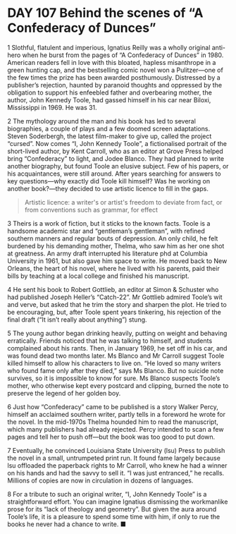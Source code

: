# DAY 107 Behind the scenes of “A Confederacy of Dunces”
1 Slothful, flatulent and imperious, Ignatius Reilly was a wholly original anti-hero when he burst from the pages of “A Confederacy of Dunces” in 1980. American readers fell in love with this bloated, hapless misanthrope in a green hunting cap, and the bestselling comic novel won a Pulitzer—one of the few times the prize has been awarded posthumously. Distressed by a publisher’s rejection, haunted by paranoid thoughts and oppressed by the obligation to support his enfeebled father and overbearing mother, the author, John Kennedy Toole, had gassed himself in his car near Biloxi, Mississippi in 1969. He was 31.

2 The mythology around the man and his book has led to several biographies, a couple of plays and a few doomed screen adaptations. Steven Soderbergh, the latest film-maker to give up, called the project “cursed”. Now comes “I, John Kennedy Toole”, a fictionalised portrait of the short-lived author, by Kent Carroll, who as an editor at Grove Press helped bring “Confederacy” to light, and Jodee Blanco. They had planned to write another biography, but found Toole an elusive subject. Few of his papers, or his acquaintances, were still around. After years searching for answers to key questions—why exactly did Toole kill himself? Was he working on another book?—they decided to use artistic licence to fill in the gaps.

> Artistic licence: a writer's or artist's freedom to deviate from fact, or from conventions such as grammar, for effect
>

3 Theirs is a work of fiction, but it sticks to the known facts. Toole is a handsome academic star and “gentleman’s gentleman”, with refined southern manners and regular bouts of depression. An only child, he felt burdened by his demanding mother, Thelma, who saw him as her one shot at greatness. An army draft interrupted his literature phd at Columbia University in 1961, but also gave him space to write. He moved back to New Orleans, the heart of his novel, where he lived with his parents, paid their bills by teaching at a local college and finished his manuscript.

4 He sent his book to Robert Gottlieb, an editor at Simon & Schuster who had published Joseph Heller’s “Catch-22”. Mr Gottlieb admired Toole’s wit and verve, but asked that he trim the story and sharpen the plot. He tried to be encouraging, but, after Toole spent years tinkering, his rejection of the final draft (“It isn’t really about anything”) stung.

5 The young author began drinking heavily, putting on weight and behaving erratically. Friends noticed that he was talking to himself, and students complained about his rants. Then, in January 1969, he set off in his car, and was found dead two months later. Ms Blanco and Mr Carroll suggest Toole killed himself to allow his characters to live on. “He loved so many writers who found fame only after they died,” says Ms Blanco. But no suicide note survives, so it is impossible to know for sure. Ms Blanco suspects Toole’s mother, who otherwise kept every postcard and clipping, burned the note to preserve the legend of her golden boy.

6 Just how “Confederacy” came to be published is a story Walker Percy, himself an acclaimed southern writer, partly tells in a foreword he wrote for the novel. In the mid-1970s Thelma hounded him to read the manuscript, which many publishers had already rejected. Percy intended to scan a few pages and tell her to push off—but the book was too good to put down.

7 Eventually, he convinced Louisiana State University (lsu) Press to publish the novel in a small, untrumpeted print run. It found fame largely because lsu offloaded the paperback rights to Mr Carroll, who knew he had a winner on his hands and had the savvy to sell it. “I was just entranced,” he recalls. Millions of copies are now in circulation in dozens of languages.

8 For a tribute to such an original writer, “I, John Kennedy Toole” is a straightforward effort. You can imagine Ignatius dismissing the workmanlike prose for its “lack of theology and geometry”. But given the aura around Toole’s life, it is a pleasure to spend some time with him, if only to rue the books he never had a chance to write. ■

